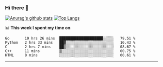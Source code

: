 ### Hi there 👋

<!--
**Yiwen-Chan/Yiwen-Chan** is a ✨ _special_ ✨ repository because its `README.md` (this file) appears on your GitHub profile.

Here are some ideas to get you started:

- 🔭 I’m currently working on ...
- 🌱 I’m currently learning ...
- 👯 I’m looking to collaborate on ...
- 🤔 I’m looking for help with ...
- 💬 Ask me about ...
- 📫 How to reach me: ...
- 😄 Pronouns: ...
- ⚡ Fun fact: ...
-->
[![Anurag's github stats](https://github-readme-stats.vercel.app/api?username=Yiwen-Chan)](https://github.com/anuraghazra/github-readme-stats)
[![Top Langs](https://github-readme-stats.vercel.app/api/top-langs/?username=Yiwen-Chan)](https://github.com/anuraghazra/github-readme-stats)

📊 **This week I spent my time on**
<!--START_SECTION:waka-->
```text
Go       19 hrs 26 mins  ████████████████████░░░░░   79.51 % 
Python   2 hrs 33 mins   ██▓░░░░░░░░░░░░░░░░░░░░░░   10.43 % 
C        2 hrs 7 mins    ██▒░░░░░░░░░░░░░░░░░░░░░░   08.67 % 
C++      11 mins         ▒░░░░░░░░░░░░░░░░░░░░░░░░   00.75 % 
HTML     8 mins          ░░░░░░░░░░░░░░░░░░░░░░░░░   00.61 % 
```
<!--END_SECTION:waka-->

***

